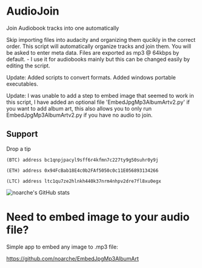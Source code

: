 # AudioJoin
Join Audiobook tracks into one automatically


Skip importing files into audacity and organizing them qucikly in the correct order. 
This script will automatically organize tracks and join them. 
You will be asked to enter meta data. 
Files are exported as mp3 @ 64kbps by default. - I use it for audiobooks mainly but this can be changed easily by editing the script. 

Update: Added scripts to convert formats. Added windows portable executables.  

Update: I was unable to add a step to embed image that seemed to work in this script, I have added an optional file 'EmbedJpgMp3AlbumArtv2.py' if you want to add album art, this also allows you to only run EmbedJpgMp3AlbumArtv2.py if you have no audio to join. 


## Support

Drop a tip

    (BTC) address bc1qnpjpacyl9sff6r4kfmn7c227ty9g50suhr0y9j
    
    (ETH) address 0x94FcBab18E4c0b2FAf5050c0c11E056893134266
    
    (LTC) address ltc1qu7ze2hlnkh440k37nrm4nhpv2dre7fl8xu0egx



![noarche's GitHub stats](https://github-readme-stats.vercel.app/api?username=noarche&show_icons=true&theme=transparent)


# Need to embed image to your audio file?

Simple app to embed any image to .mp3 file:

https://github.com/noarche/EmbedJpgMp3AlbumArt
